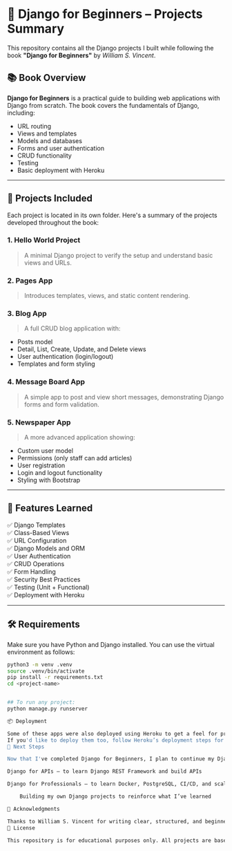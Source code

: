 # 🐍 Django for Beginners – Projects Summary

This repository contains all the Django projects I built while following the book **"Django for Beginners"** by *William S. Vincent*.

## 📚 Book Overview

**Django for Beginners** is a practical guide to building web applications with Django from scratch. The book covers the fundamentals of Django, including:
- URL routing
- Views and templates
- Models and databases
- Forms and user authentication
- CRUD functionality
- Testing
- Basic deployment with Heroku

---

## 🚀 Projects Included

Each project is located in its own folder. Here's a summary of the projects developed throughout the book:

### 1. **Hello World Project**
> A minimal Django project to verify the setup and understand basic views and URLs.

### 2. **Pages App**
> Introduces templates, views, and static content rendering.

### 3. **Blog App**
> A full CRUD blog application with:
- Posts model
- Detail, List, Create, Update, and Delete views
- User authentication (login/logout)
- Templates and form styling

### 4. **Message Board App**
> A simple app to post and view short messages, demonstrating Django forms and form validation.

### 5. **Newspaper App**
> A more advanced application showing:
- Custom user model
- Permissions (only staff can add articles)
- User registration
- Login and logout functionality
- Styling with Bootstrap

---

## 🧪 Features Learned

✅ Django Templates  
✅ Class-Based Views  
✅ URL Configuration  
✅ Django Models and ORM  
✅ User Authentication  
✅ CRUD Operations  
✅ Form Handling  
✅ Security Best Practices  
✅ Testing (Unit + Functional)  
✅ Deployment with Heroku

---

## 🛠 Requirements

Make sure you have Python and Django installed. You can use the virtual environment as follows:

```bash
python3 -m venv .venv
source .venv/bin/activate
pip install -r requirements.txt
cd <project-name>


## To run any project:
python manage.py runserver

📦 Deployment

Some of these apps were also deployed using Heroku to get a feel for production environments.
If you'd like to deploy them too, follow Heroku’s deployment steps for Django.
🧭 Next Steps

Now that I've completed Django for Beginners, I plan to continue my Django journey with:

Django for APIs – to learn Django REST Framework and build APIs

Django for Professionals – to learn Docker, PostgreSQL, CI/CD, and scalable deployments

    Building my own Django projects to reinforce what I’ve learned

🙌 Acknowledgments

Thanks to William S. Vincent for writing clear, structured, and beginner-friendly Django books. Highly recommended for anyone starting with Django.
📎 License

This repository is for educational purposes only. All projects are based on publicly available book examples.
